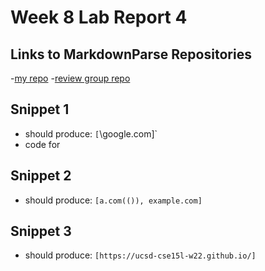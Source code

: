 # Week 8 Lab Report 4

## Links to MarkdownParse Repositories
-[my repo](https://github.com/YLuo0216/markdown-parse-Yvonne)
-[review group repo](https://github.com/samw0627/markdownparse2/blob/main/MarkdownParse.java)

## Snippet 1
- should produce: `[`\google.com]`
- code for 

## Snippet 2
- should produce: `[a.com(()), example.com]`

## Snippet 3
- should produce: `[https://ucsd-cse15l-w22.github.io/]`
